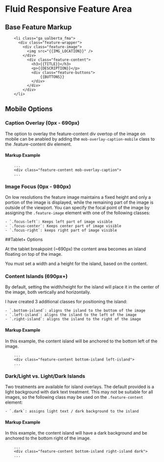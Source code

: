 # Fluid Responsive Feature Area

## Base Feature Markup

        <li class="ga_ualberta_fma">
          <div class="feature-wrapper">
            <div class="feature-image">
              <img src="{{IMG_LOCATION}}" />
            </div>
              <div class="feature-content">
                <h3>{{TITLE}}</h3>
                <p>{{DESCRIPTION}}</p>
                <div class="feature-buttons">
                	{{BUTTONS}}
                </div>
              </div>
            </div>
        </li>


## Mobile Options

### Caption Overlay (0px - 690px)

The option to overlay the feature-content div overtop of the image on mobile can be anabled by adding the `mob-overlay-caption-mobile` class to the .feature-content div element.
		
#### Markup Example

		...
        <div class="feature-content mob-overlay-caption">
        ...

### Image Focus (0px - 980px)

On low resolutions the feature image maintains a fixed height and only a portion of the image is displayed, while the remaining part of the image is outside of the viewport.  You can specify the focal point of the image by assigning the `.feature-image` element with one of the following classes:

	- `.focus-left`: Keeps left part of image visible
	- `.focus-center`: Keeps center part of image visible
	- `.focus-right`: keeps right part of image visible

##Tablet+ Options

At the tablet breakpoint (~690px) the content area becomes an island floating on top of the image.

You must set a width and a height for the island, based on the content.

### Content Islands (690px+)

By default, setting the width/height for the island will place it in the center of the image, both vertically and horizontally.

I have created 3 additional classes for positioning the island:

	- `.bottom-island`: aligns the island to the bottom of the image
	- `.left-island`: aligns the island to the left of the image
	- `.right-island`: aligns the island to the right of the image

#### Markup Example

In this example, the content island will be anchored to the bottom left of the image.
		
		...
        <div class="feature-content bottom-island left-island">
        ...

### Dark/Light vs. Light/Dark Islands

Two treatments are available for island overlays.  The default provided is a light background with dark text treatment.  This may not be suitable for all images, so the following class may be used on the `.feature-content` element:

	- `.dark`: assigns light text / dark background to the island

#### Markup Example

In this example, the content island will have a dark background and be anchored to the bottom right of the image.
		
		...
        <div class="feature-content bottom-island right-island dark">
        ...
